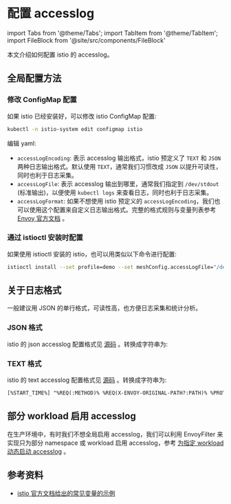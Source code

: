 # 配置 accesslog

import Tabs from '@theme/Tabs';
import TabItem from '@theme/TabItem';
import FileBlock from '@site/src/components/FileBlock'

本文介绍如何配置 istio 的 accesslog。

## 全局配置方法

### 修改 ConfigMap 配置

如果 istio 已经安装好，可以修改 istio ConfigMap 配置:

```bash
kubectl -n istio-system edit configmap istio
```

编辑 yaml:

<Tabs>
  <TabItem value="json-format" label="JSON 格式">
    <FileBlock showLineNumbers file="accesslog/mesh-config-json-format.yaml" />
  </TabItem>

  <TabItem value="text-format" label="TEXT 格式">
    <FileBlock showLineNumbers file="accesslog/mesh-config-text-format.yaml" />
  </TabItem>

  <TabItem value="custom-json-format" label="自定义 JSON 格式">
    <FileBlock showLineNumbers file="accesslog/mesh-config-custom-json-format.yaml" />
  </TabItem>

  <TabItem value="custom-text-format" label="自定义 TEXT 格式">
    <FileBlock showLineNumbers file="accesslog/mesh-config-custom-text-format.yaml" />
  </TabItem>
</Tabs>


* `accessLogEncoding`: 表示 accesslog 输出格式，istio 预定义了 `TEXT` 和 `JSON` 两种日志输出格式。默认使用 `TEXT`，通常我们习惯改成 `JSON` 以提升可读性，同时也利于日志采集。
* `accessLogFile`: 表示 accesslog 输出到哪里，通常我们指定到 `/dev/stdout` (标准输出)，以便使用 `kubectl logs` 来查看日志，同时也利于日志采集。
* `accessLogFormat`: 如果不想使用 istio 预定义的 `accessLogEncoding`，我们也可以使用这个配置来自定义日志输出格式。完整的格式规则与变量列表参考 [Envoy 官方文档](https://www.envoyproxy.io/docs/envoy/latest/configuration/observability/access_log/usage) 。

### 通过 istioctl 安装时配置

如果使用 istioctl 安装的 istio，也可以用类似以下命令进行配置:

```bash
istioctl install --set profile=demo --set meshConfig.accessLogFile="/dev/stdout" --set meshConfig.accessLogEncoding="JSON"
```

## 关于日志格式

一般建议用 JSON 的单行格式，可读性高，也方便日志采集和统计分析。

### JSON 格式

istio 的 json accesslog 配置格式见 [源码](https://github.com/istio/istio/blob/1.19.3/pilot/pkg/model/telemetry_logging.go#L76C17-L102) 。转换成字符串为:

<Tabs>
  <TabItem value="multi-line" label="多行">
    <FileBlock showLineNumbers file="accesslog/json-format.json" />
  </TabItem>

  <TabItem value="single-line" label="单行">
    <FileBlock showLineNumbers file="accesslog/json-format-one-line.json" />
  </TabItem>
</Tabs>

### TEXT 格式

istio 的 text accesslog 配置格式见 [源码](https://github.com/istio/istio/blob/1.19.3/pilot/pkg/model/telemetry_logging.go#L45-L52) 。转换成字符串为:

```txt
[%START_TIME%] "%REQ(:METHOD)% %REQ(X-ENVOY-ORIGINAL-PATH?:PATH)% %PROTOCOL%" %RESPONSE_CODE% %RESPONSE_FLAGS% %RESPONSE_CODE_DETAILS% %CONNECTION_TERMINATION_DETAILS% "%UPSTREAM_TRANSPORT_FAILURE_REASON%" %BYTES_RECEIVED% %BYTES_SENT% %DURATION% %RESP(X-ENVOY-UPSTREAM-SERVICE-TIME)% "%REQ(X-FORWARDED-FOR)%" "%REQ(USER-AGENT)%" "%REQ(X-REQUEST-ID)%" "%REQ(:AUTHORITY)%" "%UPSTREAM_HOST%" %UPSTREAM_CLUSTER% %UPSTREAM_LOCAL_ADDRESS% %DOWNSTREAM_LOCAL_ADDRESS% %DOWNSTREAM_REMOTE_ADDRESS% %REQUESTED_SERVER_NAME% %ROUTE_NAME%
```


## 部分 workload 启用 accesslog

在生产环境中，有时我们不想全局启用 accesslog，我们可以利用 EnvoyFilter 来实现只为部分 namespace 或 workload 启用 accesslog，参考 [为指定 workload 动态启动 accesslog](./enable-accesslog-for-workload.md) 。


## 参考资料

* [istio 官方文档给出的常见变量的示例](https://istio.io/latest/docs/tasks/observability/logs/access-log/#default-access-log-format)
